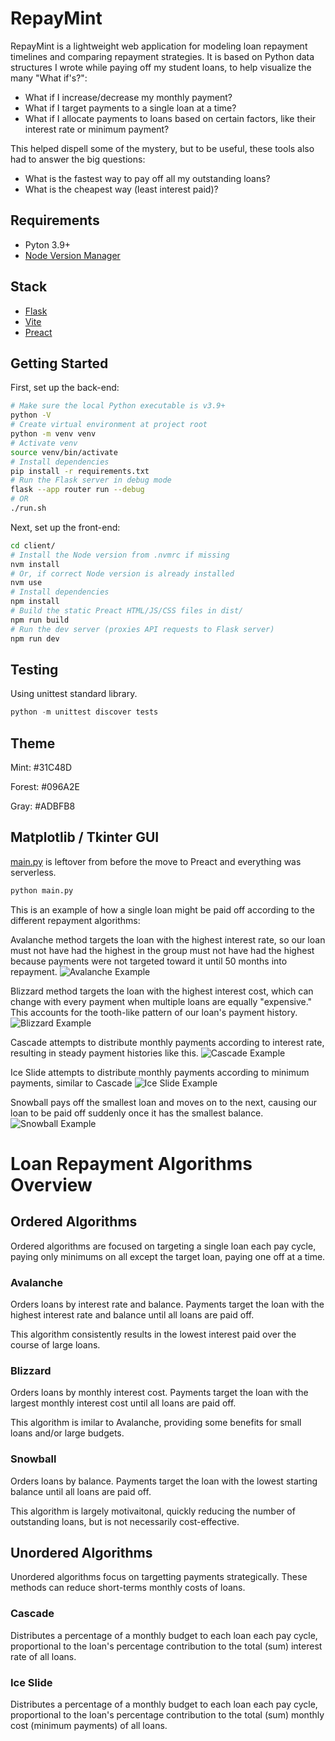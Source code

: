 # RepayMint

RepayMint is a lightweight web application for modeling loan repayment timelines and comparing repayment strategies. It is based on Python data structures I wrote while paying off my student loans, to help visualize the many "What if's?":

- What if I increase/decrease my monthly payment?
- What if I target payments to a single loan at a time?
- What if I allocate payments to loans based on certain factors, like their interest rate or minimum payment?

This helped dispell some of the mystery, but to be useful, these tools also had to answer the big questions:

- What is the fastest way to pay off all my outstanding loans?
- What is the cheapest way (least interest paid)?

## Requirements
- Pyton 3.9+
- [Node Version Manager](https://github.com/nvm-sh/nvm)

## Stack
- [Flask](https://flask.palletsprojects.com/en/3.0.x/)
- [Vite](https://vitejs.dev/)
- [Preact](https://preactjs.com/)

## Getting Started

First, set up the back-end:
```sh
# Make sure the local Python executable is v3.9+
python -V
# Create virtual environment at project root
python -m venv venv
# Activate venv
source venv/bin/activate
# Install dependencies
pip install -r requirements.txt
# Run the Flask server in debug mode
flask --app router run --debug
# OR
./run.sh
```

Next, set up the front-end:
```sh
cd client/
# Install the Node version from .nvmrc if missing
nvm install
# Or, if correct Node version is already installed
nvm use
# Install dependencies
npm install
# Build the static Preact HTML/JS/CSS files in dist/
npm run build
# Run the dev server (proxies API requests to Flask server)
npm run dev
```

## Testing

Using unittest standard library.

```py
python -m unittest discover tests
```

## Theme

Mint:     #31C48D

Forest:   #096A2E

Gray:     #ADBFB8

## Matplotlib / Tkinter GUI

[main.py](main.py) is leftover from before the move to Preact and everything was serverless.

```py
python main.py
```

This is an example of how a single loan might be paid off according to the different repayment algorithms:

Avalanche method targets the loan with the highest interest rate, so our loan must not have had the highest in the group must not have had the highest because payments were not targeted toward it until 50 months into repayment.
![Avalanche Example](./examples/avalanche.png)

Blizzard method targets the loan with the highest interest cost, which can change with every payment when multiple loans are equally "expensive." This accounts for the tooth-like pattern of our loan's payment history.
![Blizzard Example](./examples/blizzard.png)

Cascade attempts to distribute monthly payments according to interest rate, resulting in steady payment histories like this.
![Cascade Example](./examples/cascade.png)

Ice Slide attempts to distribute monthly payments according to minimum payments, similar to Cascade
![Ice Slide Example](./examples/ice_slide.png)

Snowball pays off the smallest loan and moves on to the next, causing our loan to be paid off suddenly once it has the smallest balance.
![Snowball Example](./examples/snowball.png)

# Loan Repayment Algorithms Overview

## Ordered Algorithms
Ordered algorithms are focused on targeting a single loan each pay cycle, paying only minimums on all except the target loan, paying one off at a time.

### Avalanche
Orders loans by interest rate and balance. Payments target the loan with the highest interest rate and balance until all loans are paid off.

This algorithm consistently results in the lowest interest paid
over the course of large loans.

### Blizzard
Orders loans by monthly interest cost. Payments target the loan with the largest monthly interest cost until all loans are paid off.

This algorithm is imilar to Avalanche, providing some benefits for small loans and/or large budgets.

### Snowball
Orders loans by balance. Payments target the loan with the lowest starting balance until all loans are paid off.

This algorithm is largely motivaitonal, quickly reducing the number of outstanding loans, but is not necessarily cost-effective.

## Unordered Algorithms
Unordered algorithms focus on targetting payments strategically. These methods can reduce short-terms monthly costs of loans.

### Cascade
Distributes a percentage of a monthly budget to each loan each pay cycle, proportional to the loan's percentage contribution to the total (sum) interest rate of all loans.

### Ice Slide
Distributes a percentage of a monthly budget to each loan each pay cycle, proportional to the loan's percentage contribution to the total (sum) monthly cost (minimum payments) of all loans.
